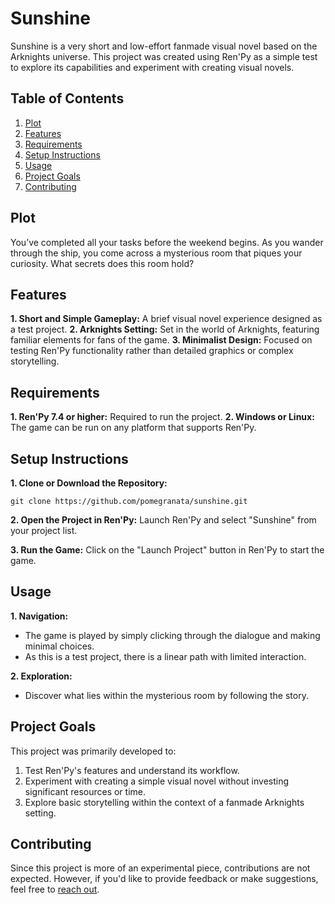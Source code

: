 # Sunshine
Sunshine is a very short and low-effort fanmade visual novel based on the Arknights universe. This project was created using Ren'Py as a simple test to explore its capabilities and experiment with creating visual novels.

## Table of Contents
1. [Plot](#plot)
2. [Features](#features)
3. [Requirements](#requirements)
4. [Setup Instructions](#setup-instructions)
5. [Usage](#usage)
6. [Project Goals](#project-goals)
7. [Contributing](#contributing)

## Plot
You’ve completed all your tasks before the weekend begins. As you wander through the ship, you come across a mysterious room that piques your curiosity. What secrets does this room hold?

## Features
**1. Short and Simple Gameplay:** A brief visual novel experience designed as a test project.
**2. Arknights Setting:** Set in the world of Arknights, featuring familiar elements for fans of the game.
**3. Minimalist Design:** Focused on testing Ren'Py functionality rather than detailed graphics or complex storytelling.

## Requirements
**1. Ren'Py 7.4 or higher:** Required to run the project.
**2. Windows or Linux:** The game can be run on any platform that supports Ren'Py.

## Setup Instructions
**1. Clone or Download the Repository:**

```
git clone https://github.com/pomegranata/sunshine.git
```

**2. Open the Project in Ren'Py:**
Launch Ren'Py and select "Sunshine" from your project list.

**3. Run the Game:**
Click on the "Launch Project" button in Ren'Py to start the game.

## Usage
**1. Navigation:**
* The game is played by simply clicking through the dialogue and making minimal choices.
* As this is a test project, there is a linear path with limited interaction.

**2. Exploration:**
* Discover what lies within the mysterious room by following the story.

## Project Goals
This project was primarily developed to:

1. Test Ren'Py's features and understand its workflow.
2. Experiment with creating a simple visual novel without investing significant resources or time.
3. Explore basic storytelling within the context of a fanmade Arknights setting.

## Contributing
Since this project is more of an experimental piece, contributions are not expected. However, if you'd like to provide feedback or make suggestions, feel free to [reach out](discordapp.com/users/).
